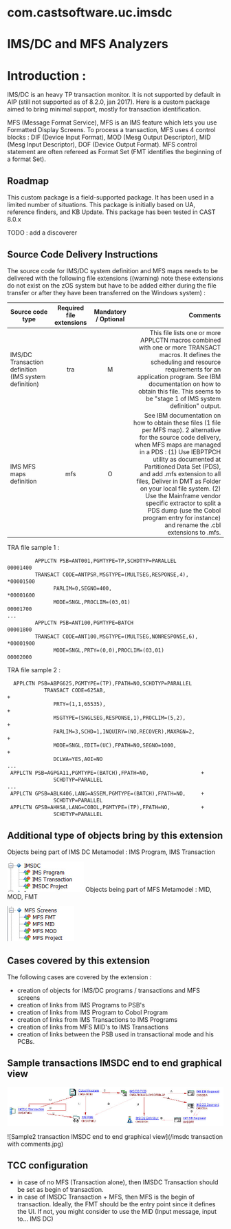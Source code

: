 # com.castsoftware.uc.imsdc

# IMS/DC and MFS Analyzers 

# Introduction : 

IMS/DC is an heavy TP transaction monitor. It is not supported by default in AIP (still not supported as of 8.2.0, jan 2017). Here is a custom package aimed to bring minimal support, mostly for transaction identification.

MFS (Message Format Service), MFS is an IMS feature which lets you use Formatted Display Screens. To process a transaction, MFS uses 4 control blocks : DIF (Device Input Format), MOD (Mesg Output Descriptor), MID (Mesg Input Descriptor), DOF (Device Output Format). MFS control statement are often refereed as Format Set (FMT identifies the beginning of a format Set).  

## Roadmap
This custom package is a field-supported package. It has been used in a limited number of situations.
This package is initially based on UA, reference finders, and KB Update. 
This package has been tested in CAST 8.0.x 

TODO : add a discoverer 

## Source Code Delivery Instructions
The source code for IMS/DC system definition and MFS maps needs to be delivered with the following file extensions ((warning) note these extensions do not exist on the zOS system but have to be added either during the file transfer or after they have been transferred on the Windows system) :

| Source code type | Required file extensions | Mandatory / Optional | Comments                                         | 
|------------------|:------------------------:|:--------------------:|------------------------------------------------:|
|IMS/DC Transaction definition (IMS system definition)  | tra | M | This file lists one or more APPLCTN macros combined with one or more TRANSACT macros. It defines the scheduling and resource requirements for an application program. See IBM documentation on how to obtain this file. This seems to be "stage 1 of IMS system definition" output. | 
| IMS MFS maps definition | mfs | O | See IBM documentation on how to obtain these files (1 file per MFS map). 2 alternative for the source code delivery, when MFS maps are managed in a PDS : (1) Use IEBPTPCH utility as documented at Partitioned Data Set (PDS), and add .mfs extension to all files, Deliver in DMT as Folder on your local file system. (2) Use the Mainframe vendor specific extractor to split a PDS dump (use the Cobol program entry for instance) and rename the .cbl extensions to .mfs. | 

TRA file sample 1 : 
```
         APPLCTN PSB=ANT001,PGMTYPE=TP,SCHDTYP=PARALLEL                 00001400
         TRANSACT CODE=ANTPSR,MSGTYPE=(MULTSEG,RESPONSE,4),            *00001500
               PARLIM=0,SEGNO=400,                                     *00001600
               MODE=SNGL,PROCLIM=(03,01)                                00001700
...
         APPLCTN PSB=ANT100,PGMTYPE=BATCH                               00001800
         TRANSACT CODE=ANT100,MSGTYPE=(MULTSEG,NONRESPONSE,6),         *00001900
               MODE=SNGL,PRTY=(0,0),PROCLIM=(03,01)                     00002000

```

TRA file sample 2 : 
```
  APPLCTN PSB=ABPG625,PGMTYPE=(TP),FPATH=NO,SCHDTYP=PARALLEL
            TRANSACT CODE=625AB,                                       +
               PRTY=(1,1,65535),                                       +
               MSGTYPE=(SNGLSEG,RESPONSE,1),PROCLIM=(5,2),             +
               PARLIM=3,SCHD=1,INQUIRY=(NO,RECOVER),MAXRGN=2,          +
               MODE=SNGL,EDIT=(UC),FPATH=NO,SEGNO=1000,                +
               DCLWA=YES,AOI=NO  
...
 APPLCTN PSB=AGPGA11,PGMTYPE=(BATCH),FPATH=NO,                 +
               SCHDTYP=PARALLEL
...
 APPLCTN GPSB=ABLK406,LANG=ASSEM,PGMTYPE=(BATCH),FPATH=NO,     +
               SCHDTYP=PARALLEL
 APPLCTN GPSB=AHHSA,LANG=COBOL,PGMTYPE=(TP),FPATH=NO,          +
               SCHDTYP=PARALLEL
```

## Additional type of objects bring by this extension 
Objects being part of IMS DC Metamodel : IMS Program, IMS Transaction 

![IMSDC](/imsdc.jpg)
Objects being part of MFS Metamodel : MID, MOD, FMT 


![MFS](/mfs.jpg) 

## Cases covered by this extension 

The following cases are covered by the extension : 
- creation of objects for IMS/DC programs / transactions and MFS screens  
- creation of links from IMS Programs to PSB's
- creation of links from IMS Program to Cobol Program
- creation of links from IMS Transactions to IMS Programs
- creation of links from MFS MID's to IMS Transactions 
- creation of links between the PSB used in transactional mode and his PCBs.  

## Sample transactions IMSDC end to end graphical view 
![Sample transaction IMSDC end to end graphical view](/imsdc_transaction6_PGU_page_Workaround.jpg)

![Sample2 transaction IMSDC end to end graphical view](/imsdc transaction with comments.jpg)

## TCC configuration
- in case of no MFS (Transaction alone), then IMSDC Transaction should be set as begin of transaction.
- in case of IMSDC Transaction + MFS, then MFS is the begin of transaction.
        Ideally, the FMT should be the entry point since it defines the UI.  If not, you might consider to use the MID (Input message, input to... IMS DC)
	
